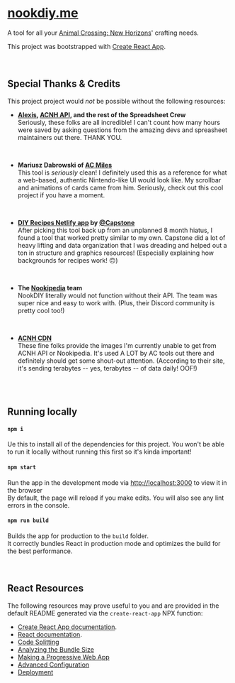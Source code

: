 # [nookdiy.me](https://www.nookdiy.me)

A tool for all your [Animal Crossing: New Horizons](https://www.animal-crossing.com/new-horizons)' crafting needs.

This project was bootstrapped with [Create React App](https://github.com/facebook/create-react-app).  
<br/><br/>  

## Special Thanks & Credits  
This project project would *not* be possible without the following resources:
* **[Alexis](https://github.com/alexislours), [ACNH API](http://acnhapi.com/), and the rest of the Spreadsheet Crew**<br/>
Seriously, these folks are all incredible! I can't count how many hours were saved by asking questions from the amazing devs and spreasheet maintainers out there. THANK YOU.  
<br/>  

* **Mariusz Dabrowski of [AC Miles](https://acmiles.com/)**<br/>
This tool is *seriously* clean! I definitely used this as a reference for what a web-based, authentic Nintendo-like UI would look like. My scrollbar and animations of cards came from him. Seriously, check out this cool project if you have a moment.  
<br/>  

* **[DIY Recipes Netlify app](https://diyrecipes.netlify.app/) by [@Capstone](http://twitter.com/capstonepics)**<br/>
After picking this tool back up from an unplanned 8 month hiatus, I found a tool that worked pretty similar to my own. Capstone did a lot of heavy lifting and data organization that I was dreading and helped out a ton in structure and graphics resources! (Especially explaining how backgrounds for recipes work! 🙃)  
<br/>  

* **The [Nookipedia](https://www.nookipedia.com/) team**<br/>
NookDIY literally would not function without their API. The team was super nice and easy to work with. (Plus, their Discord community is pretty cool too!)   
<br/>

* **[ACNH CDN](https://acnhcdn.com/)**<br/>
These fine folks provide the images I'm currently unable to get from ACNH API or Nookipedia. It's used A LOT by AC tools out there and definitely should get some shout-out attention. (According to their site, it's sending terabytes -- yes, terabytes -- of data daily! OOF!)  

<br/><br/>  

## Running locally  
#### `npm i`

Ue this to install all of the dependencies for this project. You won't be able to run it locally without running this first so it's kinda important!

#### `npm start`

Run the app in the development mode via [http://localhost:3000](http://localhost:3000) to view it in the browser<br/>
By default, the page will reload if you make edits. You will also see any lint errors in the console.

#### `npm run build`

Builds the app for production to the `build` folder.<br />
It correctly bundles React in production mode and optimizes the build for the best performance.  
<br/><br/>  

## React Resources

The following resources may prove useful to you and are provided in the default README generated via the `create-react-app` NPX function:

* [Create React App documentation](https://facebook.github.io/create-react-app/docs/getting-started).
* [React documentation](https://reactjs.org/).
* [Code Splitting](https://facebook.github.io/create-react-app/docs/code-splitting)
* [Analyzing the Bundle Size](https://facebook.github.io/create-react-app/docs/analyzing-the-bundle-size)
* [Making a Progressive Web App](https://facebook.github.io/create-react-app/docs/making-a-progressive-web-app)
* [Advanced Configuration](https://facebook.github.io/create-react-app/docs/advanced-configuration)
* [Deployment](https://facebook.github.io/create-react-app/docs/deployment)
